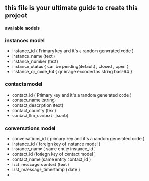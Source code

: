 ## this file is your ultimate guide to create this project ## 
#### available models ####
### instances model ### 
- instance_id ( Primary key and it's a random generated code )
- instance_name (text )
- instance_number (text)
- instance_status { can be pending(default) , closed , open }
- instance_qr_code_64 { qr image encoded as string base64 }
### contacts model ###
- contact_id ( Primary key and it's a random generated code )
- contact_name (string)
- contact_description (text)
- contact_country (text)
- contact_llm_context ( jsonb)
### conversations model ###
- conversations_id ( primary key and it's a random generated code )
- instance_id ( foreign key of instance model )
- instance_name ( same entity instance_id )
- contact_id (foriegn key of contact model )
- contact_name (same entity contact_id )
- last_message_content (text )
- last_maessage_timestamp ( date )
- 
